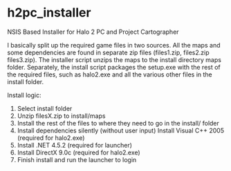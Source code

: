# h2pc_installer
NSIS Based Installer for Halo 2 PC and Project Cartographer

I basically split up the required game files in two sources. All the maps and some dependencies are found in separate zip files (files1.zip, files2.zip files3.zip). The installer script unzips the maps to the install directory maps folder. Separately, the install script packages the setup.exe with the rest of the required files, such as halo2.exe and all the various other files in the install folder. 

Install logic:
1. Select install folder
2. Unzip filesX.zip to install/maps
3. Install the rest of the files to where they need to go in the install/ folder
4. Install dependencies silently (without user input) Install Visual C++ 2005 (required for halo2.exe)
5. Install .NET 4.5.2 (required for launcher)
6. Install DirectX 9.0c (required for halo2.exe)
7. Finish install and run the launcher to login 
